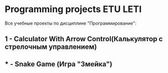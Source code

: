 # Programming projects ETU LETI
 Все учебные проекты по дисциплине "Программирование":
## 1 - Calculator With Arrow Control(Калькулятор с стрелочным управлением)
## * - Snake Game (Игра "Змейка")
